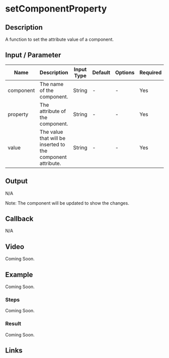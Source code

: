 # setComponentProperty

## Description

A function to set the attribute value of a component.

## Input / Parameter

| Name | Description | Input Type | Default | Options | Required |
| ------ | ------ | ------ | ------ | ------ | ------ |
| component | The name of the component. | String | - | - | Yes |
| property | The attribute of the component. | String | - | - | Yes |
| value | The value that will be inserted to the component attribute. | String | - | - | Yes |

## Output

N/A

Note: The component will be updated to show the changes. 

## Callback

N/A

## Video

Coming Soon.

<!-- Format: [![Video]({image-path})]({url-link}) -->

## Example

Coming Soon.

<!-- Share a scenario, like a user requirements. -->

### Steps

Coming Soon.

<!-- Show the steps and share some screenshots.

1. .....

Format: ![]({image-path}) -->

### Result

Coming Soon.

<!-- Explain the output.

Format: ![]({image-path}) -->

## Links